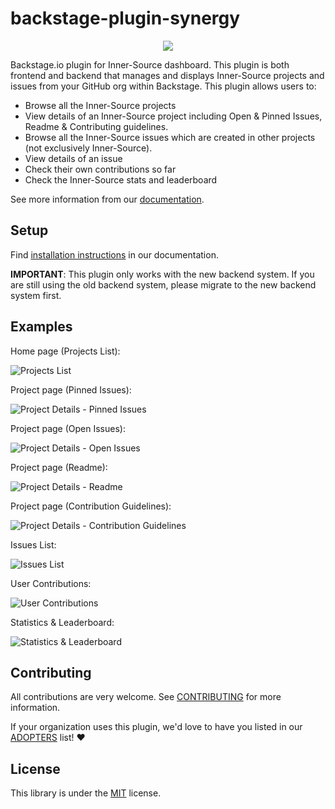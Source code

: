 # backstage-plugin-synergy

<p align="center">
<img src="./docs/images/logo.png"/>
</p>

Backstage.io plugin for Inner-Source dashboard. This plugin is both frontend and backend that manages and displays Inner-Source projects and issues from your GitHub org
within Backstage. This plugin allows users to:

- Browse all the Inner-Source projects
- View details of an Inner-Source project including Open & Pinned Issues, Readme & Contributing guidelines.
- Browse all the Inner-Source issues which are created in other projects (not exclusively Inner-Source).
- View details of an issue 
- Check their own contributions so far
- Check the Inner-Source stats and leaderboard

See more information from our [documentation](./docs/index.md).

## Setup

Find [installation instructions](./docs/index.md#installation) in our documentation.

**IMPORTANT**: This plugin only works with the new backend system. If you are still 
using the old backend system, please migrate to the new backend system first.

## Examples

Home page (Projects List):

![Projects List](./docs/images/projects.png)

Project page (Pinned Issues):

![Project Details - Pinned Issues](./docs/images/projectDetails.png)

Project page (Open Issues):

![Project Details - Open Issues](./docs/images/projectDetailsOpenIssues.png)

Project page (Readme):

![Project Details - Readme](./docs/images/projectDetailsReadme.png)

Project page (Contribution Guidelines):

![Project Details - Contribution Guidelines](./docs/images/projectDetailsContribution.png)

Issues List:

![Issues List](./docs/images/issues.png)

User Contributions:

![User Contributions](./docs/images/contributions.png)

Statistics & Leaderboard:

![Statistics & Leaderboard](./docs/images/stats.png)

## Contributing

All contributions are very welcome. See [CONTRIBUTING](CONTRIBUTING.md) for more information.

If your organization uses this plugin, we'd love to have you listed in our [ADOPTERS](ADOPTERS.md) list! ❤️

## License

This library is under the [MIT](LICENSE) license.